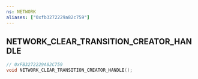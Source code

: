 ```yaml
---
ns: NETWORK
aliases: ["0xfb3272229a82c759"]
---
```

## NETWORK_CLEAR_TRANSITION_CREATOR_HANDLE

```c
// 0xFB3272229A82C759
void NETWORK_CLEAR_TRANSITION_CREATOR_HANDLE();
```
